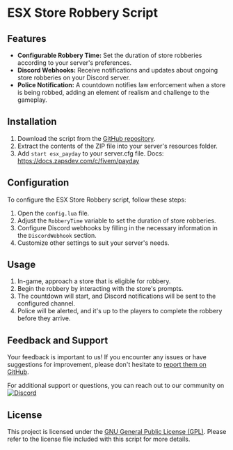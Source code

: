 # ESX Store Robbery Script

## Features

- **Configurable Robbery Time:** Set the duration of store robberies according to your server's preferences.
- **Discord Webhooks:** Receive notifications and updates about ongoing store robberies on your Discord server.
- **Police Notification:** A countdown notifies law enforcement when a store is being robbed, adding an element of realism and challenge to the gameplay.

## Installation

1. Download the script from the [GitHub repository](https://github.com/Zaps6000/esx_payday).
2. Extract the contents of the ZIP file into your server's resources folder.
3. Add `start esx_payday` to your server.cfg file.
Docs: https://docs.zapsdev.com/c/fivem/payday
## Configuration

To configure the ESX Store Robbery script, follow these steps:

1. Open the `config.lua` file.
2. Adjust the `RobberyTime` variable to set the duration of store robberies.
3. Configure Discord webhooks by filling in the necessary information in the `DiscordWebhook` section.
4. Customize other settings to suit your server's needs.

## Usage

1. In-game, approach a store that is eligible for robbery.
2. Begin the robbery by interacting with the store's prompts.
3. The countdown will start, and Discord notifications will be sent to the configured channel.
4. Police will be alerted, and it's up to the players to complete the robbery before they arrive.

## Feedback and Support

Your feedback is important to us! If you encounter any issues or have suggestions for improvement, please don't hesitate to [report them on GitHub](https://github.com/Zaps6000/esx_payday/issues).

For additional support or questions, you can reach out to our community on [![Discord](https://img.shields.io/badge/Discord-Support-5865F2?style=flat&logo=discord&logoColor=white)](https://discord.gg/tgrU8wgeHx) 



## License

This project is licensed under the [GNU General Public License (GPL)](https://www.gnu.org/licenses/gpl-3.0.en.html). Please refer to the license file included with this script for more details.

